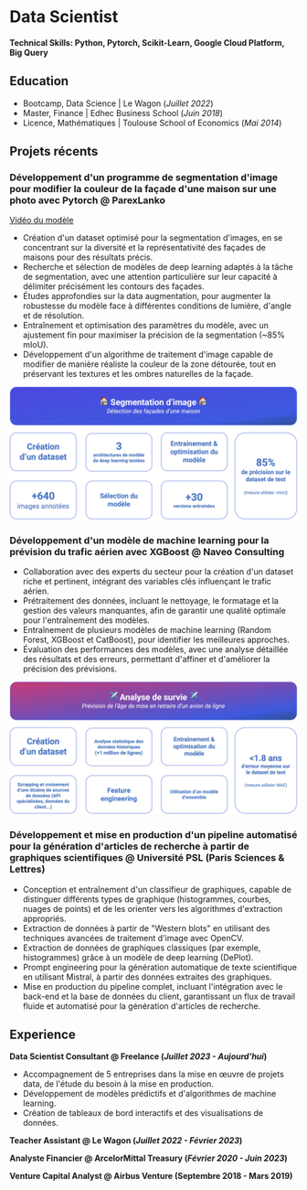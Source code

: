# Data Scientist

#### Technical Skills: Python, Pytorch, Scikit-Learn, Google Cloud Platform, Big Query

## Education
- Bootcamp, Data Science | Le Wagon (_Juillet 2022_)								       		
- Master, Finance	| Edhec Business School (_Juin 2018_)	 			        		
- Licence, Mathématiques | Toulouse School of Economics (_Mai 2014_)

## Projets récents
### Développement d'un programme de segmentation d'image pour modifier la couleur de la façade d'une maison sur une photo avec Pytorch @ ParexLanko

[Vidéo du modèle](https://www.loom.com/share/f80fabccb75146aeb042374e20ada5b2?sid=ef034fda-362c-431f-a3c8-eed361733092)

- Création d'un dataset optimisé pour la segmentation d'images, en se concentrant sur la diversité et la représentativité des façades de maisons pour des résultats précis. 
- Recherche et sélection de modèles de deep learning adaptés à la tâche de segmentation, avec une attention particulière sur leur capacité à délimiter précisément les contours des façades.
- Études approfondies sur la data augmentation, pour augmenter la robustesse du modèle face à différentes conditions de lumière, d'angle et de résolution.
- Entraînement et optimisation des paramètres du modèle, avec un ajustement fin pour maximiser la précision de la segmentation (~85% mIoU).
- Développement d'un algorithme de traitement d'image capable de modifier de manière réaliste la couleur de la zone détourée, tout en préservant les textures et les ombres naturelles de la façade.

![Segmentation d'image](assets/img/key_figures_segmentation_img.jpg "Segmentation d'image")

### Développement d'un modèle de machine learning pour la prévision du trafic aérien avec XGBoost @ Naveo Consulting

- Collaboration avec des experts du secteur pour la création d'un dataset riche et pertinent, intégrant des variables clés influençant le trafic aérien.
- Prétraitement des données, incluant le nettoyage, le formatage et la gestion des valeurs manquantes, afin de garantir une qualité optimale pour l'entraînement des modèles.
- Entraînement de plusieurs modèles de machine learning (Random Forest, XGBoost et CatBoost), pour identifier les meilleures approches.
- Évaluation des performances des modèles, avec une analyse détaillée des résultats et des erreurs, permettant d'affiner et d'améliorer la précision des prévisions.

![Analyse de survie](assets/img/key_figures_survival.jpg "Analyse de survie")

### Développement et mise en production d'un pipeline automatisé pour la génération d'articles de recherche à partir de graphiques scientifiques @ Université PSL (Paris Sciences & Lettres)

- Conception et entraînement d'un classifieur de graphiques, capable de distinguer différents types de graphique (histogrammes, courbes, nuages de points) et de les orienter vers les algorithmes d'extraction appropriés.
- Extraction de données à partir de "Western blots" en utilisant des techniques avancées de traitement d'image avec OpenCV.
- Extraction de données de graphiques classiques (par exemple, histogrammes) grâce à un modèle de deep learning (DePlot).
- Prompt engineering pour la génération automatique de texte scientifique en utilisant Mistral, à partir des données extraites des graphiques.
- Mise en production du pipeline complet, incluant l'intégration avec le back-end et la base de données du client, garantissant un flux de travail fluide et automatisé pour la génération d'articles de recherche.

## Experience
**Data Scientist Consultant @ Freelance (_Juillet 2023 - Aujourd'hui_)**
- Accompagnement de 5 entreprises dans la mise en œuvre de projets data, de l'étude du besoin à la mise en production.
- Développement de modèles prédictifs et d'algorithmes de machine learning.
- Création de tableaux de bord interactifs et des visualisations de données.
  
**Teacher Assistant @ Le Wagon (_Juillet 2022 - Février 2023_)**

**Analyste Financier @ ArcelorMittal Treasury (_Février 2020 - Juin 2023_)**

**Venture Capital Analyst @ Airbus Venture (Septembre 2018 - Mars 2019)**




